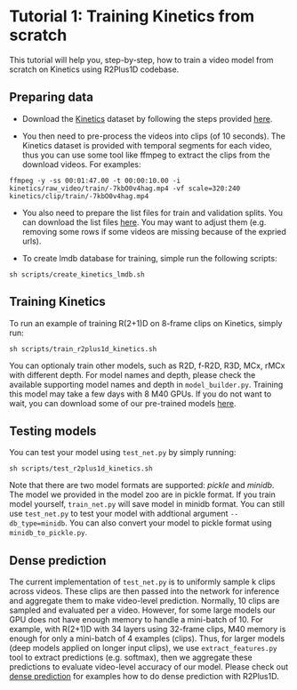 # Tutorial 1: Training Kinetics from scratch

This tutorial will help you, step-by-step, how to train a video model from scratch on Kinetics using R2Plus1D codebase.

## Preparing data

* Download the [Kinetics](https://deepmind.com/research/open-source/open-source-datasets/kinetics/) dataset by following the steps provided [here](https://github.com/activitynet/ActivityNet/blob/master/Crawler/Kinetics/README.md).


* You then need to pre-process the videos into clips (of 10 seconds). The Kinetics dataset is provided with temporal segments for each video, thus you can use some tool like ffmpeg to extract the clips from the download videos. For examples:

```
ffmpeg -y -ss 00:01:47.00 -t 00:00:10.00 -i kinetics/raw_video/train/-7kbO0v4hag.mp4 -vf scale=320:240 kinetics/clip/train/-7kbO0v4hag.mp4
```

* You also need to prepare the list files for train and validation splits. You can download the list files [here](https://www.dropbox.com/s/fyz9fec72v7gbxj/list.tar.gz). You may want to adjust them (e.g. removing some rows if some videos are missing because of the expried urls).


* To create lmdb database for training, simple run the following scripts:
```
sh scripts/create_kinetics_lmdb.sh
```

## Training Kinetics

To run an example of training R(2+1)D on 8-frame clips on Kinetics, simply run:

```
sh scripts/train_r2plus1d_kinetics.sh
```

You can optionaly train other models, such as R2D, f-R2D, R3D, MCx, rMCx with different depth. For model names and depth, please check the available supporting model names and depth in `model_builder.py`.
Training this model may take a few days with 8 M40 GPUs. If you do not want to wait, you can download some of our pre-trained models [here](models.md).

## Testing models

You can test your model using `test_net.py` by simply running:

```
sh scripts/test_r2plus1d_kinetics.sh
```

Note that there are two model formats are supported: *pickle* and *minidb*. The model we provided in the model zoo are in pickle format. If you train model yourself, `train_net.py` will save model in minidb format. You can still use `test_net.py` to test your model with addtional argument `--db_type=minidb`. You can also convert your model to pickle format using `minidb_to_pickle.py`.

## Dense prediction
The current implementation of `test_net.py` is to uniformly sample k clips across videos. These clips are then passed into the network for inference and aggregate them to make video-level prediction. Normally, 10 clips are sampled and evaluated per a video. However, for some large models our GPU does not have enough memory to handle a mini-batch of 10. For example, with R(2+1)D with 34 layers using 32-frame clips, M40 memory is enough for only a mini-batch of 4 examples (clips). Thus, for larger models (deep models applied on longer input clips), we use `extract_features.py` tool to extract predictions (e.g. softmax), then we aggregate these predictions to evaluate video-level accuracy of our model. Please check out [dense prediction](dense_prediction.md) for examples how to do dense prediction with R2Plus1D.
